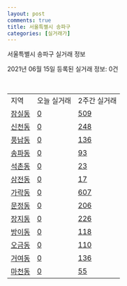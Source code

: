 ```yaml
---
layout: post
comments: true
title: 서울특별시 송파구
categories: [실거래가]
---
```


서울특별시 송파구 실거래 정보

2021년 06월 15일 등록된 실거래 정보: 0건

<script type="text/javascript">
  google.charts.load('current', {'packages':['corechart']});
  google.charts.setOnLoadCallback(drawChart);

  function drawChart() {
    var data = google.visualization.arrayToDataTable([['거래일', '매매', '전월세', '전매'], ['2021-02', 8, 19, 0], ['2021-03', 3, 21, 0], ['2021-04', 0, 4, 0]]);

    var options = {
      title: '최근 2개월간 거래량 추이',
      legend: { position: 'bottom' }
    };

    var chart = new google.visualization.LineChart(document.getElementById('columnchart_material'));
    chart.draw(data, (options));
  }
</script>

<div id="columnchart_material" style="width: 450px; margin-left: -35px"></div>
<br>
<table class="sortable">
  <tr>
    <td>지역</td>
    <td>오늘 실거래</td>
    <td>2주간 실거래</td>
  </tr>

  
  <tr class="item">
    <td><a href="1171010100.html">잠실동</a></td>
    <td><a href="1171010100.html">0</a></td>
    <td><a href="1171010100.html">509</a></td>
  </tr>
    

  <tr class="item">
    <td><a href="1171010200.html">신천동</a></td>
    <td><a href="1171010200.html">0</a></td>
    <td><a href="1171010200.html">248</a></td>
  </tr>
    

  <tr class="item">
    <td><a href="1171010300.html">풍납동</a></td>
    <td><a href="1171010300.html">0</a></td>
    <td><a href="1171010300.html">136</a></td>
  </tr>
    

  <tr class="item">
    <td><a href="1171010400.html">송파동</a></td>
    <td><a href="1171010400.html">0</a></td>
    <td><a href="1171010400.html">93</a></td>
  </tr>
    

  <tr class="item">
    <td><a href="1171010500.html">석촌동</a></td>
    <td><a href="1171010500.html">0</a></td>
    <td><a href="1171010500.html">23</a></td>
  </tr>
    

  <tr class="item">
    <td><a href="1171010600.html">삼전동</a></td>
    <td><a href="1171010600.html">0</a></td>
    <td><a href="1171010600.html">17</a></td>
  </tr>
    

  <tr class="item">
    <td><a href="1171010700.html">가락동</a></td>
    <td><a href="1171010700.html">0</a></td>
    <td><a href="1171010700.html">607</a></td>
  </tr>
    

  <tr class="item">
    <td><a href="1171010800.html">문정동</a></td>
    <td><a href="1171010800.html">0</a></td>
    <td><a href="1171010800.html">206</a></td>
  </tr>
    

  <tr class="item">
    <td><a href="1171010900.html">장지동</a></td>
    <td><a href="1171010900.html">0</a></td>
    <td><a href="1171010900.html">226</a></td>
  </tr>
    

  <tr class="item">
    <td><a href="1171011100.html">방이동</a></td>
    <td><a href="1171011100.html">0</a></td>
    <td><a href="1171011100.html">118</a></td>
  </tr>
    

  <tr class="item">
    <td><a href="1171011200.html">오금동</a></td>
    <td><a href="1171011200.html">0</a></td>
    <td><a href="1171011200.html">110</a></td>
  </tr>
    

  <tr class="item">
    <td><a href="1171011300.html">거여동</a></td>
    <td><a href="1171011300.html">0</a></td>
    <td><a href="1171011300.html">136</a></td>
  </tr>
    

  <tr class="item">
    <td><a href="1171011400.html">마천동</a></td>
    <td><a href="1171011400.html">0</a></td>
    <td><a href="1171011400.html">55</a></td>
  </tr>
    


</table>


    
